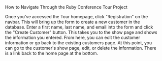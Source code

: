 How to Navigate Through the Ruby Conference Tour Project

Once you've accessed the Tour homepage, click "Registration" on the navbar.  This will bring up the form to create a new customer in the database.  Enter a first name, last name, and email into the form and click the "Create Customer" button.  This takes you to the show page and shows the information you entered.  From here, you can edit the customer information or go back to the existing customers page.  At this point, you can go to the customer's show page, edit, or delete the information.  There is a link back to the home page at the bottom.
